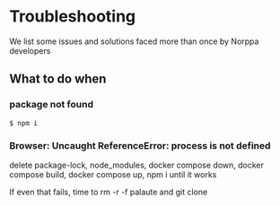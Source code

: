 # Troubleshooting

We list some issues and solutions faced more than once by Norppa developers

## What to do when

### package not found

`$ npm i`

### Browser: Uncaught ReferenceError: process is not defined

delete package-lock, node_modules, docker compose down, docker compose build, docker compose up, npm i until it works

If even that fails, time to rm -r -f palaute and git clone

